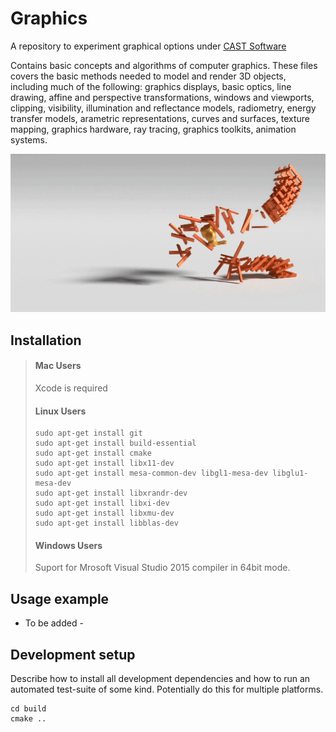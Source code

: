 # Graphics
A repository to experiment graphical options under [CAST Software](https://cast-soft.com/)

Contains basic concepts and algorithms of computer graphics. These files covers the basic methods needed to model and render 3D objects, including
much of the following: graphics displays, basic optics, line drawing, affine and perspective transformations, windows and viewports, clipping, visibility, illumination and reflectance models, radiometry, energy transfer models, arametric representations, curves and surfaces, texture mapping, graphics hardware, ray tracing, graphics toolkits, animation systems.

![](images/bunny-rigid-body.gif)

## Installation

> #### Mac Users
>
> Xcode is required
>
> #### Linux Users
>
>     sudo apt-get install git
>     sudo apt-get install build-essential
>     sudo apt-get install cmake
>     sudo apt-get install libx11-dev
>     sudo apt-get install mesa-common-dev libgl1-mesa-dev libglu1-mesa-dev
>     sudo apt-get install libxrandr-dev
>     sudo apt-get install libxi-dev
>     sudo apt-get install libxmu-dev
>     sudo apt-get install libblas-dev
>
>
> #### Windows Users
>
> Suport for Mrosoft Visual Studio 2015 compiler in 64bit mode.
>

## Usage example

- To be added -

## Development setup

Describe how to install all development dependencies and how to run an automated test-suite of some kind. Potentially do this for multiple platforms.

```mkdir build
cd build
cmake ..
```
